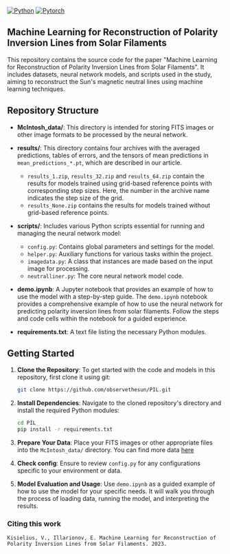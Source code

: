 [![Python](https://img.shields.io/badge/python-3670A0?style=for-the-badge&logo=python&logoColor=ffdd54)](https://python.org)
[![Pytorch](https://img.shields.io/badge/PyTorch-%23EE4C2C.svg?style=for-the-badge&logo=PyTorch&logoColor=white)](https://pytorch.org)

## Machine Learning for Reconstruction of Polarity Inversion Lines from Solar Filaments

This repository contains the source code for the paper "Machine Learning for Reconstruction of Polarity Inversion Lines from Solar Filaments". It includes datasets, neural network models, and scripts used in the study, aiming to reconstruct the Sun's magnetic neutral lines using machine learning techniques.

## Repository Structure

- **McIntosh_data/**: This directory is intended for storing FITS images or other image formats to be processed by the neural network.
- **results/**: This directory contains four archives with the averaged predictions, tables of errors, and the tensors of mean predictions in `mean_predictions_*.pt`, which are described in our article.
  - `results_1.zip`, `results_32.zip` and `results_64.zip` contain the results for models trained using grid-based reference points with corresponding step sizes. Here, the number in the archive name indicates the step size of the grid.
  - `results_None.zip` contains the results for models trained without grid-based reference points.
- **scripts/**: Includes various Python scripts essential for running and managing the neural network model:
  - `config.py`: Contains global parameters and settings for the model.
  - `helper.py`: Auxiliary functions for various tasks within the project.
  - `imagedata.py`: A class that instances are made based on the input image for processing.
  - `neutralliner.py`: The core neural network model code.

- **demo.ipynb**: A Jupyter notebook that provides an example of how to use the model with a step-by-step guide. The `demo.ipynb` notebook provides a comprehensive example of how to use the neural network for predicting polarity inversion lines from solar filaments. Follow the steps and code cells within the notebook for a guided experience.

- **requirements.txt**: A text file listing the necessary Python modules.

## Getting Started

1. **Clone the Repository**: To get started with the code and models in this repository, first clone it using git:

    ```bash
    git clone https://github.com/observethesun/PIL.git
    ```

2. **Install Dependencies**: Navigate to the cloned repository's directory and install the required Python modules:

    ```bash
    cd PIL
    pip install -r requirements.txt
    ```

3. **Prepare Your Data**: Place your FITS images or other appropriate files into the `McIntosh_data/` directory. You can find more data [here](https://www2.hao.ucar.edu/mcintosh-archive)

4. **Check config**: Ensure to review `config.py` for any configurations specific to your environment or data.

5. **Model Evaluation and Usage**: Use `demo.ipynb` as a guided example of how to use the model for your specific needs. It will walk you through the process of loading data, running the model, and interpreting the results.

### Citing this work

```
Kisielius, V., Illarionov, E. Machine Learning for Reconstruction of Polarity Inversion Lines from Solar Filaments. 2023.
```
